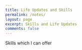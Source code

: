 ```yaml
---
title: Life Updates and Skills
permalink: /notes/
layout: page
excerpt: Skills and Life Updates
comments: false
---
```

Skills which I can offer
